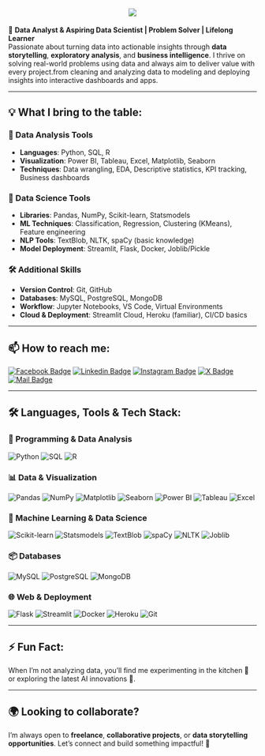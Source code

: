 <h1 align="center">
  <a href="https://git.io/typing-svg">
    <img src="https://readme-typing-svg.herokuapp.com/?lines=Hi,+There!+👋;I'm+Anas+LOUTOU+....;Nice+to+meet+you!&center=true&size=30">
  </a>
</h1>

🚀 **Data Analyst & Aspiring Data Scientist | Problem Solver | Lifelong Learner**  
Passionate about turning data into actionable insights through **data storytelling**, **exploratory analysis**, and **business intelligence**. I thrive on solving real-world problems using data and always aim to deliver value with every project.from cleaning and analyzing data to modeling and deploying insights into interactive dashboards and apps.

---

## 💡 What I bring to the table:

### 🧮 Data Analysis Tools
- **Languages**: Python, SQL, R
- **Visualization**: Power BI, Tableau, Excel, Matplotlib, Seaborn
- **Techniques**: Data wrangling, EDA, Descriptive statistics, KPI tracking, Business dashboards

### 🧠 Data Science Tools
- **Libraries**: Pandas, NumPy, Scikit-learn, Statsmodels
- **ML Techniques**: Classification, Regression, Clustering (KMeans), Feature engineering
- **NLP Tools**: TextBlob, NLTK, spaCy (basic knowledge)
- **Model Deployment**: Streamlit, Flask, Docker, Joblib/Pickle

### 🛠️ Additional Skills
- **Version Control**: Git, GitHub
- **Databases**: MySQL, PostgreSQL, MongoDB
- **Workflow**: Jupyter Notebooks, VS Code, Virtual Environments
- **Cloud & Deployment**: Streamlit Cloud, Heroku (familiar), CI/CD basics

---

## 📫 How to reach me:

[![Facebook Badge](https://img.shields.io/badge/Facebook-1877F2?style=for-the-badge&logo=facebook&logoColor=white)](https://www.facebook.com/people/Anas-Loutou/pfbid02fpAJM9j8txT54AAiJQsvpYwt2eKivQ35jYMSJU32vWC1BfJb7GWmM2ENDA34vfX1l/?mibextid=ZbWKwL)
[![Linkedin Badge](https://img.shields.io/badge/LinkedIn-0077B5?style=for-the-badge&logo=linkedin&logoColor=white)](https://www.linkedin.com/in/anas-loutou/) 
[![Instagram Badge](https://img.shields.io/badge/Instagram-E4405F?style=for-the-badge&logo=instagram&logoColor=white)](https://www.instagram.com/anas.loutou/)
[![X Badge](https://img.shields.io/badge/X-1DA1F2?style=for-the-badge&logo=x&logoColor=white)](https://x.com/loutou_anas)
[![Mail Badge](https://img.shields.io/badge/Gmail-D14836?style=for-the-badge&logo=gmail&logoColor=white)](mailto:anasloutou20@gmail.com)

---

## 🛠️ Languages, Tools & Tech Stack:

### 🔢 Programming & Data Analysis
![Python](https://img.shields.io/badge/Python-3776AB?style=flat-square&logo=python&logoColor=white)
![SQL](https://img.shields.io/badge/SQL-4479A1?style=flat-square&logo=sqlite&logoColor=white)
![R](https://img.shields.io/badge/R-276DC3?style=flat-square&logo=r&logoColor=white)

### 📊 Data & Visualization
![Pandas](https://img.shields.io/badge/Pandas-150458?style=flat-square&logo=pandas&logoColor=white)
![NumPy](https://img.shields.io/badge/Numpy-013243?style=flat-square&logo=numpy&logoColor=white)
![Matplotlib](https://img.shields.io/badge/Matplotlib-11557c?style=flat-square&logo=matplotlib&logoColor=white)
![Seaborn](https://img.shields.io/badge/Seaborn-2F4F4F?style=flat-square)
![Power BI](https://img.shields.io/badge/Power%20BI-F2C811?style=flat-square&logo=powerbi&logoColor=black)
![Tableau](https://img.shields.io/badge/Tableau-E97627?style=flat-square&logo=tableau&logoColor=white)
![Excel](https://img.shields.io/badge/Excel-217346?style=flat-square&logo=microsoft-excel&logoColor=white)

### 🤖 Machine Learning & Data Science
![Scikit-learn](https://img.shields.io/badge/Scikit--learn-F7931E?style=flat-square&logo=scikitlearn&logoColor=white)
![Statsmodels](https://img.shields.io/badge/Statsmodels-999999?style=flat-square)
![TextBlob](https://img.shields.io/badge/TextBlob-FFB6C1?style=flat-square)
![spaCy](https://img.shields.io/badge/spaCy-09A3D5?style=flat-square&logo=spacy)
![NLTK](https://img.shields.io/badge/NLTK-404040?style=flat-square)
![Joblib](https://img.shields.io/badge/Joblib-4B8BBE?style=flat-square)

### 📦 Databases
![MySQL](https://img.shields.io/badge/MySQL-005C84?style=flat-square&logo=mysql&logoColor=white)
![PostgreSQL](https://img.shields.io/badge/PostgreSQL-31658D?style=flat-square&logo=postgresql&logoColor=white)
![MongoDB](https://img.shields.io/badge/MongoDB-47A248?style=flat-square&logo=mongodb&logoColor=white)

### 🌐 Web & Deployment
![Flask](https://img.shields.io/badge/Flask-000000?style=flat-square&logo=flask&logoColor=white)
![Streamlit](https://img.shields.io/badge/Streamlit-FF4B4B?style=flat-square&logo=streamlit&logoColor=white)
![Docker](https://img.shields.io/badge/Docker-0CC1F3?style=flat-square&logo=docker&logoColor=white)
![Heroku](https://img.shields.io/badge/Heroku-430098?style=flat-square&logo=heroku&logoColor=white)
![Git](https://img.shields.io/badge/Git-F05032?style=flat-square&logo=git&logoColor=white)

---

## ⚡ Fun Fact:
When I’m not analyzing data, you’ll find me experimenting in the kitchen 🍲 or exploring the latest AI innovations 🤖.

---

## 🌍 Looking to collaborate?
I’m always open to **freelance**, **collaborative projects**, or **data storytelling opportunities**. Let’s connect and build something impactful! 🚀
